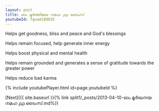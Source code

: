 ```yaml
---
layout: post
title: ഓം മൂർത്തിജയ നമഹ ൧൧ ടൈംസ്
youtubeId: fguamlB9E9I
---
```

 
 
Helps get goodness, bliss and peace and God's blessings
 
Helps remain focused, help generate inner energy 
 
Helps boost physical and mental health 
 
Helps remain grounded and generates a sense of gratitude towards the greater power 
 
Helps reduce bad karma
 
 
 
 


{% include youtubePlayer.html id=page.youtubeId %}
 
[Next]({{ site.baseurl }}{% link  split1/_posts/2013-04-10-ഓം മൂർദ്ധനയ നമഹ ൧൧ ടൈംസ്.md%})
 
